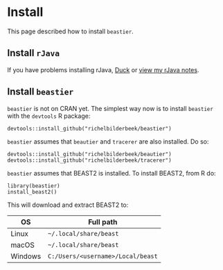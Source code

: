 # Install

This page described how to install `beastier`.

## Install `rJava`

If you have problems installing rJava, [Duck](http://www.duckduckgo.com) or [view my rJava notes](rjava.md).

## Install `beastier`

`beastier` is not on CRAN yet. The simplest way now is to install `beastier` with the `devtools` R package:

```
devtools::install_github("richelbilderbeek/beastier")
```

`beastier` assumes that `beautier` and `tracerer` are also installed. Do so:

```
devtools::install_github("richelbilderbeek/beautier")
devtools::install_github("richelbilderbeek/tracerer")
```

`beastier` assumes that BEAST2 is installed. To install BEAST2, from R do:

```{r}
library(beastier)
install_beast2()
```

This will download and extract BEAST2 to:

OS|Full path
---|---
Linux|`~/.local/share/beast`
macOS|`~/.local/share/beast`
Windows|`C:/Users/<username>/Local/beast`
